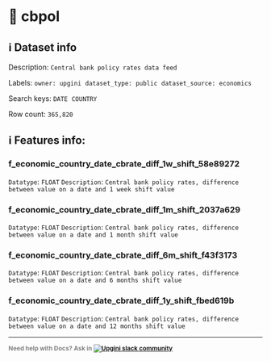 # 📖 cbpol 
## ℹ️ Dataset info 
Description: `Central bank policy rates data feed` 

Labels: ` owner: upgini ` &nbsp;` dataset_type: public ` &nbsp;` dataset_source: economics ` &nbsp;

Search keys: 
` DATE ` &nbsp;` COUNTRY ` &nbsp;

Row count: `365,820` 

## ℹ️ Features info:

### f_economic_country_date_cbrate_diff_1w_shift_58e89272
`Datatype`: `FLOAT`
`Description`: `Central bank policy rates, difference between value on a date and 1 week shift value`

### f_economic_country_date_cbrate_diff_1m_shift_2037a629
`Datatype`: `FLOAT`
`Description`: `Central bank policy rates, difference between value on a date and 1 month shift value`

### f_economic_country_date_cbrate_diff_6m_shift_f43f3173
`Datatype`: `FLOAT`
`Description`: `Central bank policy rates, difference between value on a date and 6 months shift value`

### f_economic_country_date_cbrate_diff_1y_shift_fbed619b
`Datatype`: `FLOAT`
`Description`: `Central bank policy rates, difference between value on a date and 12 months shift value`



---

<span style="color:grey;font-weight:700;font-size:12px">
    Need help with Docs? Ask in
    <a href="https://4mlg.short.gy/join-upgini-community">
        <img alt="Upgini slack community" src="https://img.shields.io/badge/slack-@upgini-orange.svg?logo=slack">
    </a>
</span>